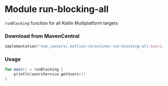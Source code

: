 # Module run-blocking-all

`runBlocking` function for all Kotlin Multiplatform targets

### Download from MavenCentral

```kotlin
implementation("com.javiersc.kotlinx:coroutines-run-blocking-all:$version")
```

### Usage

```kotlin
fun main() = runBlocking {
    println(usersService.getUsers())
}
```
